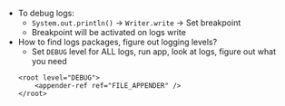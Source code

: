* To debug logs:
    * `System.out.println()` -> `Writer.write` -> Set breakpoint
    * Breakpoint will be activated on logs write
* How to find logs packages, figure out logging levels?
    * Set `DEBUG` level for ALL logs, run app, look at logs, figure out what you need
    ```
  	<root level="DEBUG">
  		<appender-ref ref="FILE_APPENDER" />
  	</root>
    ```
